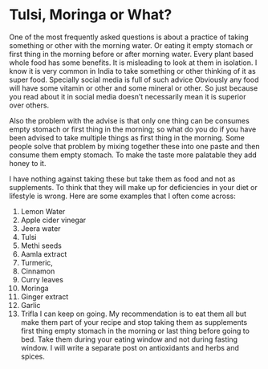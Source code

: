 # Tulsi, Moringa or What?

One of the most frequently asked questions is about a practice of taking something or other with the morning water. 
Or eating it empty stomach or first thing in the morning before or after morning water. 
Every plant based whole food has some benefits. It is misleading to look at them in isolation. I know it is very common in India to take something or other thinking of it as super food. Specially social media is full of such advice 
Obviously any food will have some vitamin or other and some mineral or other. So just because you read about it in social media doesn’t necessarily mean it is superior over others. 

Also the problem with the advise is that only one thing can be consumes empty stomach or first thing in the morning; so what do you do if you have been advised to take multiple things as first thing in the morning. Some people solve that problem by mixing together these into one paste and then consume them empty stomach. To make the taste more palatable they add honey to it. 

I have nothing against taking these but take them as food and not as supplements. To think that they will make up for deficiencies in your diet or lifestyle is wrong. Here are some examples that I often come across:
1. Lemon Water
2. Apple cider vinegar 
3. Jeera water 
4. Tulsi 
5. Methi seeds
6. Aamla extract 
7. Turmeric, 
8. Cinnamon 
9. Curry leaves
10. Moringa 
11. Ginger extract 
12. Garlic 
13. Trifla 
I can keep on going. 
My recommendation is to eat them all but make them part of your recipe and stop taking them as supplements first thing empty stomach in the morning or last thing before going to bed. Take them during your eating window and not during fasting window. 
I will write a separate post on antioxidants and herbs and spices.